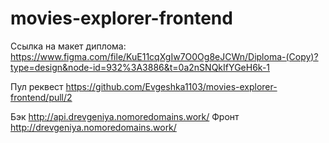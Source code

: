 # movies-explorer-frontend

Ссылка на макет диплома: https://www.figma.com/file/KuE11cqXgIw7O0Og8eJCWn/Diploma-(Copy)?type=design&node-id=932%3A3886&t=0a2nSNQkIfYGeH6k-1

Пул реквест https://github.com/Evgeshka1103/movies-explorer-frontend/pull/2

Бэк http://api.drevgeniya.nomoredomains.work/
Фронт http://drevgeniya.nomoredomains.work/